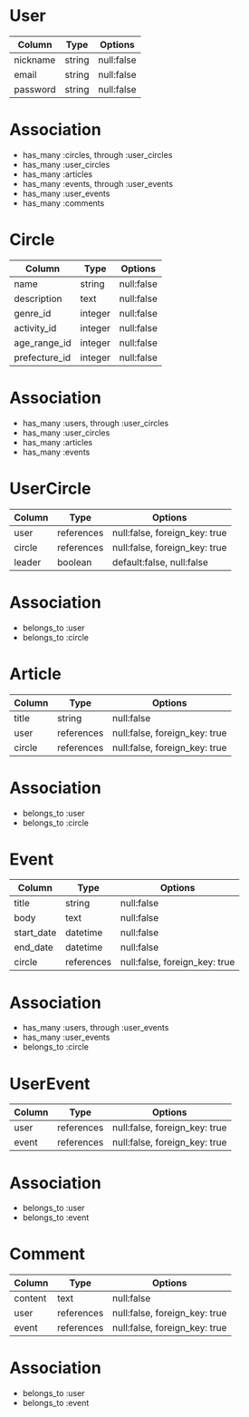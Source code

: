 # User

| Column | Type | Options |
| ------ | ---- | ------- |
| nickname | string | null:false |
| email | string | null:false |
| password | string | null:false |

# Association
- has_many :circles, through :user_circles
- has_many :user_circles
- has_many :articles
- has_many :events, through :user_events
- has_many :user_events
- has_many :comments

# Circle
| Column | Type | Options |
| ------ | ---- | ------- |
| name | string | null:false |
| description | text | null:false |
| genre_id | integer | null:false |
| activity_id | integer | null:false |
| age_range_id | integer | null:false |
| prefecture_id | integer | null:false |

# Association
- has_many :users, through :user_circles
- has_many :user_circles
- has_many :articles
- has_many :events

# UserCircle
| Column | Type | Options |
| ------ | ---- | ------- |
| user | references | null:false, foreign_key: true |
| circle | references | null:false, foreign_key: true |
| leader | boolean | default:false, null:false |

# Association
- belongs_to :user
- belongs_to :circle

# Article
| Column | Type | Options |
| ------ | ---- | ------- |
| title | string | null:false |
| user | references | null:false, foreign_key: true |
| circle | references | null:false, foreign_key: true |

# Association
- belongs_to :user
- belongs_to :circle

# Event
| Column | Type | Options |
| ------ | ---- | ------- |
| title | string | null:false |
| body | text | null:false |
| start_date | datetime | null:false |
| end_date | datetime | null:false |
| circle | references | null:false, foreign_key: true |

# Association
- has_many :users, through :user_events
- has_many :user_events
- belongs_to :circle

# UserEvent
| Column | Type | Options |
| ------ | ---- | ------- |
| user | references | null:false, foreign_key: true |
| event | references | null:false, foreign_key: true |

# Association
- belongs_to :user
- belongs_to :event

# Comment
| Column | Type | Options |
| ------ | ---- | ------- |
| content | text | null:false |
| user | references | null:false, foreign_key: true |
| event | references | null:false, foreign_key: true |

# Association
- belongs_to :user
- belongs_to :event